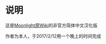 # 说明
这是[Moonlight原Wiki](https://github.com/moonlight-stream/moonlight-docs/wiki)的非官方简体中文汉化版

作者为本人，于2017/2/12用一个晚上的时间完成
